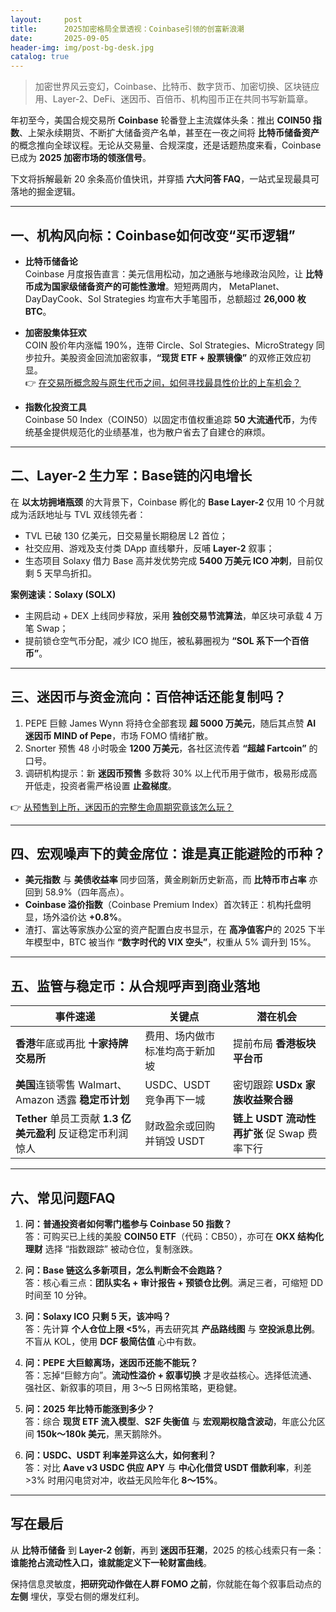 ```yaml
---
layout:     post
title:      2025加密格局全景透视：Coinbase引领的创富新浪潮
date:       2025-09-05
header-img: img/post-bg-desk.jpg
catalog: true
---
```


> 加密世界风云变幻，Coinbase、比特币、数字货币、加密切换、区块链应用、Layer-2、DeFi、迷因币、百倍币、机构囤币正在共同书写新篇章。

年初至今，美国合规交易所 **Coinbase** 轮番登上主流媒体头条：推出 **COIN50 指数**、上架永续期货、不断扩大储备资产名单，甚至在一夜之间将 **比特币储备资产** 的概念推向全球议程。无论从交易量、合规深度，还是话题热度来看，Coinbase 已成为 **2025 加密市场的领涨信号**。

下文将拆解最新 20 余条高价值快讯，并穿插 **六大问答 FAQ**，一站式呈现最具可落地的掘金逻辑。

---

## 一、机构风向标：Coinbase如何改变“买币逻辑”

- **比特币储备论**  
  Coinbase 月度报告直言：美元信用松动，加之通胀与地缘政治风险，让 **比特币成为国家级储备资产的可能性激增**。短短两周内， MetaPlanet、DayDayCook、Sol Strategies 均宣布大手笔囤币，总额超过 **26,000 枚 BTC**。

- **加密股集体狂欢**  
  COIN 股价年内涨幅 190%，连带 Circle、Sol Strategies、MicroStrategy 同步拉升。美股资金回流加密叙事，**“现货 ETF + 股票镜像”** 的双修正效应初显。  
  👉 [在交易所概念股与原生代币之间，如何寻找最具性价比的上车机会？](https://okxdog.com/)

- **指数化投资工具**  
  Coinbase 50 Index（COIN50）以固定市值权重追踪 **50 大流通代币**，为传统基金提供规范化的业绩基准，也为散户省去了自建仓的麻烦。

---

## 二、Layer-2 生力军：Base链的闪电增长

在 **以太坊拥堵瓶颈** 的大背景下，Coinbase 孵化的 **Base Layer-2** 仅用 10 个月就成为活跃地址与 TVL 双线领先者：

- TVL 已破 130 亿美元，日交易量长期稳居 L2 首位；
- 社交应用、游戏及支付类 DApp 直线攀升，反哺 **Layer-2** 叙事；
- 生态项目 Solaxy 借力 Base 高并发优势完成 **5400 万美元 ICO 冲刺**，目前仅剩 5 天早鸟折扣。

**案例速读：Solaxy (SOLX)**  
- 主网启动 + DEX 上线同步释放，采用 **独创交易节流算法**，单区块可承载 4 万笔 Swap；  
- 提前锁仓空气币分配，减少 ICO 抛压，被私募圈视为 **“SOL 系下一个百倍币”**。

---

## 三、迷因币与资金流向：百倍神话还能复制吗？

1. PEPE 巨鲸 James Wynn 将持仓全部套现 **超 5000 万美元**，随后其点赞 **AI 迷因币 MIND of Pepe**，市场 FOMO 情绪扩散。  
2. Snorter 预售 48 小时吸金 **1200 万美元**，各社区流传着 **“超越 Fartcoin”** 的口号。  
3. 调研机构提示：新 **迷因币预售** 多数将 30% 以上代币用于做市，极易形成高开低走，投资者需严格设置 **止盈梯度**。

👉 [从预售到上所，迷因币的完整生命周期究竟该怎么玩？](https://okxdog.com/)

---

## 四、宏观噪声下的黄金席位：谁是真正能避险的币种？

- **美元指数** 与 **美债收益率** 同步回落，黄金刷新历史新高，而 **比特币市占率** 亦回到 58.9%（四年高点）。  
- **Coinbase 溢价指数**（Coinbase Premium Index）首次转正：机构托盘明显，场外溢价达 **+0.8%**。  
- 渣打、富达等家族办公室的资产配置白皮书显示，在 **高净值客户**的 2025 下半年模型中，BTC 被当作 **“数字时代的 VIX 空头”**，权重从 5% 调升到 15%。

---

## 五、监管与稳定币：从合规呼声到商业落地

| 事件速递 | 关键点 | 潜在机会 |
|---|---|---|
| **香港**年底或再批 **十家持牌交易所** | 费用、场内做市标准均高于新加坡 | 提前布局 **香港板块平台币** |
| **美国**连锁零售 Walmart、Amazon 透露 **稳定币计划** | USDC、USDT 竞争再下一城 | 密切跟踪 **USDx 家族收益聚合器** |
| **Tether** 单员工贡献 **1.3 亿美元盈利** 反证稳定币利润惊人 | 财政盈余或回购并销毁 USDT | **链上 USDT 流动性再扩张** 促 Swap 费率下行 |

---

## 六、常见问题FAQ

1. **问：普通投资者如何零门槛参与 Coinbase 50 指数？**  
   答：可购买已上线的美股 **COIN50 ETF**（代码：CB50），亦可在 **OKX 结构化理财** 选择 “指数跟踪” 被动仓位，复制涨跌。

2. **问：Base 链这么多新项目，怎么判断会不会跑路？**  
   答：核心看三点：**团队实名 + 审计报告 + 预锁仓比例**。满足三者，可缩短 DD 时间至 10 分钟。

3. **问：Solaxy ICO 只剩 5 天，该冲吗？**  
   答：先计算 **个人仓位上限 <5%**，再去研究其 **产品路线图** 与 **空投派息比例**。不盲从 KOL，使用 **DCF 极简估值** 心中有数。

4. **问：PEPE 大巨鲸离场，迷因币还能不能玩？**  
   答：忘掉“巨鲸方向”。**流动性溢价 + 叙事切换** 才是收益核心。选择低流通、强社区、新叙事的项目，用 3～5 日网格策略，更稳健。

5. **问：2025 年比特币能涨到多少？**  
   答：综合 **现货 ETF 流入模型**、**S2F 失衡值** 与 **宏观期权隐含波动**，年底公允区间 **150k～180k 美元**，黑天鹅除外。

6. **问：USDC、USDT 利率差异这么大，如何套利？**  
   答：对比 **Aave v3 USDC 供应 APY** 与 **中心化借贷 USDT 借款利率**，利差 >3% 时用闪电贷对冲，收益无风险年化 **8～15%**。

---

## 写在最后

从 **比特币储备** 到 **Layer-2 创新**，再到 **迷因币狂潮**，2025 的核心线索只有一条：**谁能抢占流动性入口，谁就能定义下一轮财富曲线**。  

保持信息灵敏度，**把研究动作做在人群 FOMO 之前**，你就能在每个叙事启动点的 **左侧** 埋伏，享受右侧的爆发红利。